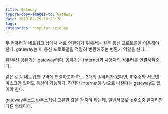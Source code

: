 ```yaml
---
title: Gateway
typora-copy-images-to: Gateway
date: 2019-04-29 10:29:28
tags:
categories: computer science
---
```


두 컴퓨터가 네트워크 상에서 서로 연결되기 위해서는 같은 통신 프로토콜을 이용해야 한다. gateway는 이 통신 프로토콜을 적절히 변환해주는 변환기 역할을 한다. 

유/무선 공유기는 gateway이다. 공유기는 internet과 사용자의 컴퓨터를 연결시켜준다. 

같은 로컬 네트워크 구역에 연결하고자 하는 2대의 컴퓨터가 있다면, IP주소와 서브넷 마스크만 있어도 통신이 가능하다. 하지만 internet등 밖으로 나갈떄는 gateway도 있어야 한다.

gateway주소도 ip주소처럼 고유한 값을 가져야 하는데, 일반적으로 ip주소중 끝자리만 다른 형태이다.